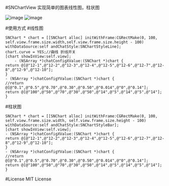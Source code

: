 #SNChartView
实现简单的图表线性图，柱状图

![image](https://github.com/WSeniOS/SNChartView/blob/master/SNChartView/images/bar.png)            ![image](https://github.com/WSeniOS/SNChartView/blob/master/SNChartView/images/line.png)

#使用方式
#线性图

    SNChart * chart = [[SNChart alloc] initWithFrame:CGRectMake(0, 100, self.view.frame.size.width,self.view.frame.size.height - 100) withDataSource:self andChatStyle:SNChartStyleLine];
    chart.curve = YES;//曲线 折线开关
    [chart showInView:self.view];
        - (NSArray *)chatConfigXValue:(SNChart *)chart {
    return @[@"12-1",@"12-2",@"12-3",@"12-4",@"12-5",@"12-6",@"12-7",@"12-8",@"12-9",@"12-10"];
    }
    - (NSArray *)chatConfigYValue:(SNChart *)chart {
    //return @[@"0.1",@"0.5",@"0.70",@"0.30",@"0.50",@"0.014",@"0",@"0.14"];
    return @[@"100",@"50",@"70",@"30",@"50",@"14",@"5",@"14",@"5",@"14"];
    }

#柱状图

    SNChart * chart = [[SNChart alloc] initWithFrame:CGRectMake(0, 100, self.view.frame.size.width, self.view.frame.size.height - 100) withDataSource:self andChatStyle:SNChartStyleBar];
    [chart showInView:self.view];
    - (NSArray *)chatConfigXValue:(SNChart *)chart {
    return @[@"12-1",@"12-2",@"12-3",@"12-4",@"12-5",@"12-6",@"12-7",@"12-8",@"12-9",@"12-10"];
    }
    - (NSArray *)chatConfigYValue:(SNChart *)chart {
    //return @[@"0.1",@"0.5",@"0.70",@"0.30",@"0.50",@"0.014",@"0",@"0.14"];
    return @[@"100",@"50",@"70",@"30",@"50",@"14",@"5",@"14",@"5",@"14"];
    }

#License
MIT License


